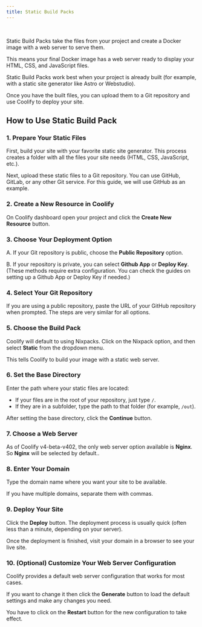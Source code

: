 ```yaml
---
title: Static Build Packs
---
```


<ZoomableImage src="/docs/images/builds/packs/static/static-banner.webp" />

<br />

Static Build Packs take the files from your project and create a Docker image with a web server to serve them. 

This means your final Docker image has a web server ready to display your HTML, CSS, and JavaScript files.

Static Build Packs work best when your project is already built (for example, with a static site generator like Astro or Webstudio). 

Once you have the built files, you can upload them to a Git repository and use Coolify to deploy your site.


## How to Use Static Build Pack

### 1. Prepare Your Static Files
First, build your site with your favorite static site generator. This process creates a folder with all the files your site needs (HTML, CSS, JavaScript, etc.).  

Next, upload these static files to a Git repository. You can use GitHub, GitLab, or any other Git service. For this guide, we will use GitHub as an example.


### 2. Create a New Resource in Coolify
On Coolify dashboard open your project and click the **Create New Resource** button.

<ZoomableImage src="/docs/images/builds/packs/static/1.webp" />


### 3. Choose Your Deployment Option
<ZoomableImage src="/docs/images/builds/packs/static/2.webp" />

A. If your Git repository is public, choose the **Public Repository** option.

B. If your repository is private, you can select **Github App** or **Deploy Key**. (These methods require extra configuration. You can check the guides on setting up a Github App or Deploy Key if needed.)


### 4. Select Your Git Repository
If you are using a public repository, paste the URL of your GitHub repository when prompted. The steps are very similar for all options.

<ZoomableImage src="/docs/images/builds/packs/static/3.webp" />


### 5. Choose the Build Pack
Coolify will default to using Nixpacks. Click on the Nixpack option, and then select **Static** from the dropdown menu.  

<ZoomableImage src="/docs/images/builds/packs/static/4.webp" />

This tells Coolify to build your image with a static web server.


### 6. Set the Base Directory
Enter the path where your static files are located:
- If your files are in the root of your repository, just type `/`.
- If they are in a subfolder, type the path to that folder (for example, `/out`).

<ZoomableImage src="/docs/images/builds/packs/static/5.webp" />

After setting the base directory, click the **Continue** button.


### 7. Choose a Web Server
As of Coolify v4-beta-v402, the only web server option available is **Nginx**. So **Nginx** will be selected by default..

<ZoomableImage src="/docs/images/builds/packs/static/6.webp" />


### 8. Enter Your Domain
Type the domain name where you want your site to be available.  

<ZoomableImage src="/docs/images/builds/packs/static/7.webp" />

If you have multiple domains, separate them with commas.


### 9. Deploy Your Site
Click the **Deploy** button. The deployment process is usually quick (often less than a minute, depending on your server).

<ZoomableImage src="/docs/images/builds/packs/static/8.webp" />

Once the deployment is finished, visit your domain in a browser to see your live site.

### 10. (Optional) Customize Your Web Server Configuration
Coolify provides a default web server configuration that works for most cases. 

If you want to change it then click the **Generate** button to load the default settings and make any changes you need.

<ZoomableImage src="/docs/images/builds/packs/static/9.webp" />

You have to click on the **Restart** button for the new configuration to take effect.